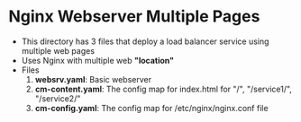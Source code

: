 # Nginx Webserver Multiple Pages

 - This directory has 3 files that deploy a load balancer service using multiple web pages
 - Uses Nginx with multiple web **"location"**
 - Files
   1. **websrv.yaml**: Basic webserver 
   2. **cm-content.yaml**: The config map for index.html for "/", "/service1/", "/service2/"
   3. **cm-config.yaml**: The config map for /etc/nginx/nginx.conf file
